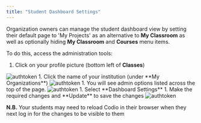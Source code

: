 ```yaml
---
title: "Student Dashboard Settings"
---
```



Organization owners can manage the student dashboard view by setting their default page to 'My Projects' as an alternative to **My Classroom** as well as optionally hiding **My Classroom** and **Courses** menu items.

To do this, access the administration tools:

1. Click on your profile picture (bottom left of **Classes**) 
<img alt="authtoken" src="/img/docs/class_administration/profilepic.png" class="simple"/>
1. Click the name of your institution (under **My Organizations**)
<img alt="authtoken" src="/img/docs/class_administration/addteachers/myschoolorg.png" class="simple"/>
1. You will see admin options listed across the top of the page. 
<img alt="authtoken" src="/img/docs/manage_organization/memberstab.png" class="simple"/>
1. Select **Dashboard Settings**
1. Make the required changes and **Update** to save the changes
<img alt="authtoken" src="/img/docs/manage_organization/dash.png" class="simple"/>

**N.B.** Your students may need to reload Codio in their browser when they next log in for the changes to be visible to them
